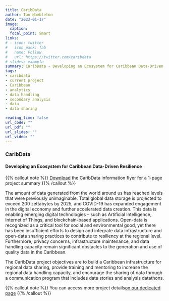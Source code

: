 ```yaml
---
title: CaribData
author: Ian Hambleton
date: "2023-01-17"
image:
  caption:
  focal_point: Smart
links:
# - icon: twitter
#   icon_pack: fab
#   name: Follow
#   url: https://twitter.com/caribdata
# slides: example
summary: CaribData - Developing an Ecosystem for Caribbean Data-Driven Resilience 
tags:
- caribdata
- current project
- Caribbean
- analytics
- data handling
- secondary analysis
- data
- data sharing

reading_time: false
url_code: ""
url_pdf: ""
url_slides: ""
url_video: ""
---
```


### CaribData
#### Developing an Ecosystem for Caribbean Data-Driven Resilience 

{{% callout note %}}
[Download](/content/caribdata/UWI-IDB-CaribData-flyer3.pdf) the CaribData information flyer for a 1-page project summary
{{% /callout %}}

The amount of data generated from the world around us has reached levels that were previously unimaginable. Total global data storage is projected to exceed 200 zettabytes by 2025, and COVID-19 has expanded engagement in the digital economy and further accelerated data creation. This data is enabling emerging digital technologies – such as Artificial Intelligence, Internet of Things, and blockchain-based applications. Open-data is recognized as a critical tool for social and environmental good, yet there has been insufficient efforts to design and integrate data infrastructure and open-data sharing practices to contribute to resiliency at the regional level. Furthermore, privacy concerns, infrastructure maintenance, and data handling capacity remain significant obstacles to the generation and use of quality data in the Caribbean. 

The CaribData project objectives are to build a Caribbean infrastructure for regional data sharing, provide training and mentoring to increase the regional data handling capacity, and encourage the sharing of data through a communication program that includes data stories and analysis datathons. 

{{% callout note %}}
You can access more project details[on our dedicated page](/content/idb/)
{{% /callout %}}
